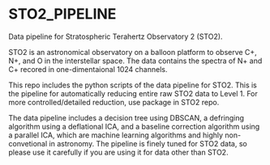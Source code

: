 # STO2_PIPELINE
Data pipeline for Stratospheric Terahertz Observatory 2 (STO2).

STO2 is an astronomical observatory on a balloon platform to observe C+, N+, and O in the interstellar space. The data contains the spectra of N+ and C+ recored in one-dimentaional 1024 channels.

This repo includes the python scripts of the data pipeline for STO2. This is the pipeline for automatically reducing entire raw STO2 data to Level 1. For more controlled/detailed reduction, use package in STO2 repo.

The data pipeline includes a decision tree using DBSCAN, a defringing algorithm using a deflational ICA, and a baseline correction algorithm using a parallel ICA, which are machine learning algorithms and highly non-convetional in astronomy. The pipeline is finely tuned for STO2 data, so please use it carefully if you are using it for data other than STO2.   
